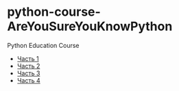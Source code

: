 # python-course-AreYouSureYouKnowPython
Python Education Course

- [Часть 1](/part_1.md)
- [Часть 2](/part_2.md)
- [Часть 3](/part_3.md)
- [Часть 4](/part_4.md)
